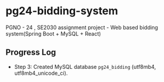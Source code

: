 # pg24-bidding-system
PGNO - 24 , SE2030 assignment project - Web based bidding system(Spring Boot + MySQL + React)
## Progress Log
- Step 3: Created MySQL database `pg24_bidding` (utf8mb4, utf8mb4_unicode_ci).

